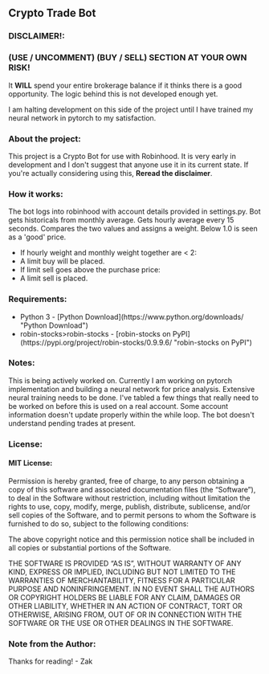 ## **Crypto Trade Bot**

### **DISCLAIMER!:**
### **(USE / UNCOMMENT) (BUY / SELL) SECTION AT YOUR OWN RISK!**
It **WILL** spend your entire brokerage balance if it thinks there is a good opportunity.
The logic behind this is not developed enough yet.

I am halting development on this side of the project until I have trained my neural network in pytorch to my satisfaction.

### **About the project:**
This project is a Crypto Bot for use with Robinhood.
It is very early in development and I don't suggest that anyone use it in its current state.
If you're actually considering using this, **Reread the disclaimer**.

### **How it works:**
The bot logs into robinhood with account details provided in settings.py.
Bot gets historicals from monthly average. Gets hourly average every 15 seconds.
Compares the two values and assigns a weight.
Below 1.0 is seen as a 'good' price.
- If hourly weight and monthly weight together are < 2:
- A limit buy will be placed.
- If limit sell goes above the purchase price:
- A limit sell is placed.

### **Requirements:**
<ul>
<li>Python 3 - [Python Download](https://www.python.org/downloads/ "Python Download")</li>
<li>robin-stocks>robin-stocks - [robin-stocks on PyPI](https://pypi.org/project/robin-stocks/0.9.9.6/ "robin-stocks on PyPI")</li>
</ul>

### **Notes:**
This is being actively worked on. Currently I am working on pytorch implementation and building a neural network for price analysis. Extensive neural training needs to be done. I've tabled a few things that really need to be worked on before this is used on a real account. Some account information doesn't update properly within the while loop. The bot doesn't understand pending trades at present.

### **License:**

#### **MIT License:**
Permission is hereby granted, free of charge, to any person obtaining a copy of this software and associated documentation files (the “Software”), to deal in the Software without restriction, including without limitation the rights to use, copy, modify, merge, publish, distribute, sublicense, and/or sell copies of the Software, and to permit persons to whom the Software is furnished to do so, subject to the following conditions:

The above copyright notice and this permission notice shall be included in all copies or substantial portions of the Software.

THE SOFTWARE IS PROVIDED “AS IS”, WITHOUT WARRANTY OF ANY KIND, EXPRESS OR IMPLIED, INCLUDING BUT NOT LIMITED TO THE WARRANTIES OF MERCHANTABILITY, FITNESS FOR A PARTICULAR PURPOSE AND NONINFRINGEMENT. IN NO EVENT SHALL THE AUTHORS OR COPYRIGHT HOLDERS BE LIABLE FOR ANY CLAIM, DAMAGES OR OTHER LIABILITY, WHETHER IN AN ACTION OF CONTRACT, TORT OR OTHERWISE, ARISING FROM, OUT OF OR IN CONNECTION WITH THE SOFTWARE OR THE USE OR OTHER DEALINGS IN THE SOFTWARE.

### **Note from the Author:**
Thanks for reading! - Zak